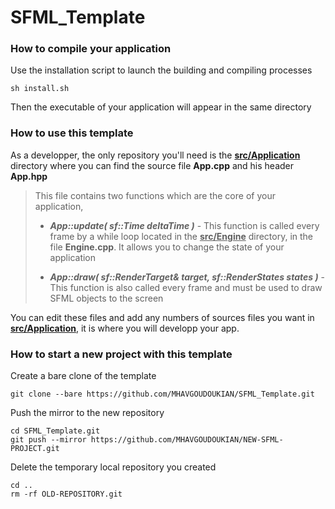 # SFML_Template

### How to compile your application

Use the installation script to launch the building and compiling processes

```shell
sh install.sh
```

Then the executable of your application will appear in the same directory

### How to use this template

As a developper, the only repository you'll need is the **<u>src/Application</u>** directory where you can find the source file **App.cpp** and his header **App.hpp**

> This file contains two functions which are the core of your application,
> 
> - ***App::update( sf::Time deltaTime )*** - This function is called every frame by a while loop located in the **<u>src/Engine</u>** directory, in the file **Engine.cpp**. It allows you to change the state of your application
> 
> - ***App::draw( sf::RenderTarget& target, sf::RenderStates states )*** - This function is also called every frame and must be used to draw SFML objects to the screen

You can edit these files and add any numbers of sources files you want in <u>**src/Application**</u>, it is where you will developp your app. 

### How to start a new project with this template

Create a bare clone of the template

```shell
git clone --bare https://github.com/MHAVGOUDOUKIAN/SFML_Template.git
```

Push the mirror to the new repository

```shell
cd SFML_Template.git
git push --mirror https://github.com/MHAVGOUDOUKIAN/NEW-SFML-PROJECT.git
```

Delete the temporary local repository you created

```shell
cd ..
rm -rf OLD-REPOSITORY.git
```
